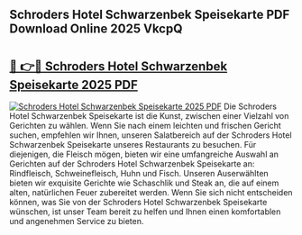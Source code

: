 ## Schroders Hotel Schwarzenbek Speisekarte PDF Download Online 2025 VkcpQ

# <h2><a href="http://gc8mhb.nevu.top/?p=Schroders+Hotel+Schwarzenbek+Speisekarte">🔗 👉🔴 Schroders Hotel Schwarzenbek Speisekarte 2025 PDF</a></h2>

[![Schroders Hotel Schwarzenbek Speisekarte 2025 PDF](https://i.imgur.com/dBaPXMq.png)](http://gc8mhb.nevu.top/?p=Schroders+Hotel+Schwarzenbek+Speisekarte)
Die Schroders Hotel Schwarzenbek Speisekarte ist die Kunst, zwischen einer Vielzahl von Gerichten zu wählen. Wenn Sie nach einem leichten und frischen Gericht suchen, empfehlen wir Ihnen, unseren Salatbereich auf der Schroders Hotel Schwarzenbek Speisekarte unseres Restaurants zu besuchen. Für diejenigen, die Fleisch mögen, bieten wir eine umfangreiche Auswahl an Gerichten auf der Schroders Hotel Schwarzenbek Speisekarte an: Rindfleisch, Schweinefleisch, Huhn und Fisch. Unseren Auserwählten bieten wir exquisite Gerichte wie Schaschlik und Steak an, die auf einem alten, natürlichen Feuer zubereitet werden. Wenn Sie sich nicht entscheiden können, was Sie von der Schroders Hotel Schwarzenbek Speisekarte wünschen, ist unser Team bereit zu helfen und Ihnen einen komfortablen und angenehmen Service zu bieten.
